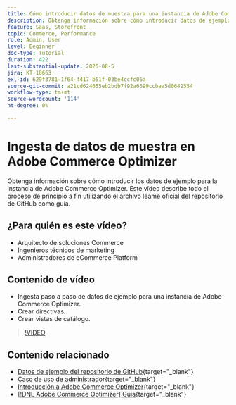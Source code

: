 ```yaml
---
title: Cómo introducir datos de muestra para una instancia de Adobe Commerce Optimizer
description: Obtenga información sobre cómo introducir datos de ejemplo para una instancia de Adobe Commerce Optimizer.
feature: Saas, Storefront
topic: Commerce, Performance
role: Admin, User
level: Beginner
doc-type: Tutorial
duration: 422
last-substantial-update: 2025-08-5
jira: KT-18663
exl-id: 629f3781-1f64-4417-b51f-03be4ccfc06a
source-git-commit: a21cd624655eb2bdb7f92a6699ccbaa5d0642554
workflow-type: tm+mt
source-wordcount: '114'
ht-degree: 0%

---
```


# Ingesta de datos de muestra en Adobe Commerce Optimizer

Obtenga información sobre cómo introducir los datos de ejemplo para la instancia de Adobe Commerce Optimizer. Este vídeo describe todo el proceso de principio a fin utilizando el archivo léame oficial del repositorio de GitHub como guía.

## ¿Para quién es este vídeo?

* Arquitecto de soluciones Commerce
* Ingenieros técnicos de marketing
* Administradores de eCommerce Platform

## Contenido de vídeo

* Ingesta paso a paso de datos de ejemplo para una instancia de Adobe Commerce Optimizer.
* Crear directivas.
* Crear vistas de catálogo.

>[!VIDEO](https://video.tv.adobe.com/v/3470477?learn=on&enablevpops&captions=spa)

## Contenido relacionado

* [Datos de ejemplo del repositorio de GitHub](https://github.com/adobe-commerce/aco-sample-catalog-data-ingestion){target="_blank"}
* [Caso de uso de administrador](https://experienceleague.adobe.com/es/docs/commerce/optimizer/use-case/admin-use-case){target="_blank"}
* [Introducción a Adobe Commerce Optimizer](https://experienceleague.adobe.com/es/docs/commerce/optimizer/get-started){target="_blank"}
* [[!DNL Adobe Commerce Optimizer] Guía](https://experienceleague.adobe.com/es/docs/commerce/optimizer/overview){target="_blank"}
